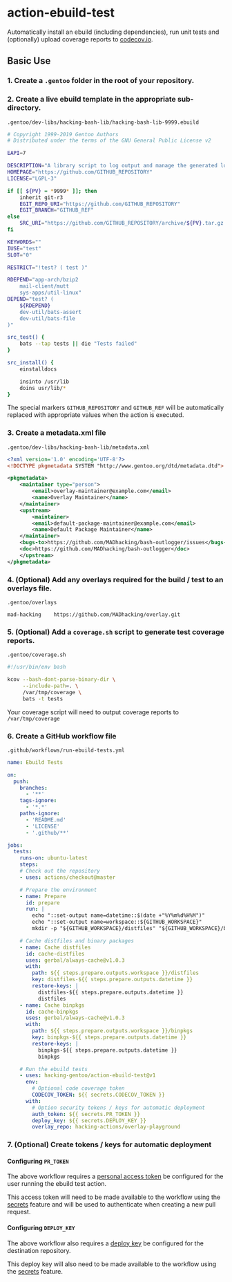 # action-ebuild-test

Automatically install an ebuild (including dependencies), run unit tests and (optionally) upload 
coverage reports to [codecov.io](https://codecov.io/).

## Basic Use

### 1. Create a `.gentoo` folder in the root of your repository.

### 2. Create a live ebuild template in the appropriate sub-directory.

`.gentoo/dev-libs/hacking-bash-lib/hacking-bash-lib-9999.ebuild`

```bash
# Copyright 1999-2019 Gentoo Authors
# Distributed under the terms of the GNU General Public License v2

EAPI=7

DESCRIPTION="A library script to log output and manage the generated log files"
HOMEPAGE="https://github.com/GITHUB_REPOSITORY"
LICENSE="LGPL-3"

if [[ ${PV} = *9999* ]]; then
    inherit git-r3
    EGIT_REPO_URI="https://github.com/GITHUB_REPOSITORY"
    EGIT_BRANCH="GITHUB_REF"
else
    SRC_URI="https://github.com/GITHUB_REPOSITORY/archive/${PV}.tar.gz -> ${P}.tar.gz"
fi

KEYWORDS=""
IUSE="test"
SLOT="0"

RESTRICT="!test? ( test )"

RDEPEND="app-arch/bzip2
    mail-client/mutt
    sys-apps/util-linux"
DEPEND="test? (
    ${RDEPEND}
    dev-util/bats-assert
    dev-util/bats-file
)"

src_test() {
    bats --tap tests || die "Tests failed"
}

src_install() {
    einstalldocs

    insinto /usr/lib
    doins usr/lib/*
}
```

The special markers `GITHUB_REPOSITORY` and `GITHUB_REF` will be automatically replaced with appropriate values
when the action is executed.

### 3. Create a metadata.xml file

`.gentoo/dev-libs/hacking-bash-lib/metadata.xml`

```xml
<?xml version='1.0' encoding='UTF-8'?>
<!DOCTYPE pkgmetadata SYSTEM "http://www.gentoo.org/dtd/metadata.dtd">

<pkgmetadata>
    <maintainer type="person">
        <email>overlay-maintainer@example.com</email>
        <name>Overlay Maintainer</name>
    </maintainer>
    <upstream>
        <maintainer>
	    <email>default-package-maintainer@example.com</email>
	    <name>Default Package Maintainer</name>
	</maintainer>
	<bugs-to>https://github.com/MADhacking/bash-outlogger/issues</bugs-to>
	<doc>https://github.com/MADhacking/bash-outlogger</doc>
    </upstream>
</pkgmetadata>
```

### 4. (Optional) Add any overlays required for the build / test to an overlays file.

`.gentoo/overlays`

```
mad-hacking    https://github.com/MADhacking/overlay.git
```

### 5. (Optional) Add a `coverage.sh` script to generate test coverage reports.

`.gentoo/coverage.sh`

```bash
#!/usr/bin/env bash

kcov --bash-dont-parse-binary-dir \
     --include-path=. \
     /var/tmp/coverage \
     bats -t tests
```

Your coverage script will need to output coverage reports to `/var/tmp/coverage`

### 6. Create a GitHub workflow file

`.github/workflows/run-ebuild-tests.yml`

```yaml
name: Ebuild Tests

on:
  push:
    branches:
      - '**'
    tags-ignore:
      - '*.*'
    paths-ignore:
      - 'README.md'
      - 'LICENSE'
      - '.github/**'

jobs:
  tests:
    runs-on: ubuntu-latest
    steps:
    # Check out the repository
    - uses: actions/checkout@master

    # Prepare the environment
    - name: Prepare
      id: prepare
      run: |
        echo "::set-output name=datetime::$(date +"%Y%m%d%H%M")"
        echo "::set-output name=workspace::${GITHUB_WORKSPACE}"
        mkdir -p "${GITHUB_WORKSPACE}/distfiles" "${GITHUB_WORKSPACE}/binpkgs"

    # Cache distfiles and binary packages
    - name: Cache distfiles
      id: cache-distfiles
      uses: gerbal/always-cache@v1.0.3
      with:
        path: ${{ steps.prepare.outputs.workspace }}/distfiles
        key: distfiles-${{ steps.prepare.outputs.datetime }}
        restore-keys: |
          distfiles-${{ steps.prepare.outputs.datetime }}
          distfiles
    - name: Cache binpkgs
      id: cache-binpkgs
      uses: gerbal/always-cache@v1.0.3
      with:
        path: ${{ steps.prepare.outputs.workspace }}/binpkgs
        key: binpkgs-${{ steps.prepare.outputs.datetime }}
        restore-keys: |
          binpkgs-${{ steps.prepare.outputs.datetime }}
          binpkgs

    # Run the ebuild tests
    - uses: hacking-gentoo/action-ebuild-test@v1
      env:
        # Optional code coverage token
        CODECOV_TOKEN: ${{ secrets.CODECOV_TOKEN }}
      with:
        # Option security tokens / keys for automatic deployment
        auth_token: ${{ secrets.PR_TOKEN }}
        deploy_key: ${{ secrets.DEPLOY_KEY }}
        overlay_repo: hacking-actions/overlay-playground    
```

### 7. (Optional) Create tokens / keys for automatic deployment

#### Configuring `PR_TOKEN`

The above workflow requires a [personal access token](https://help.github.com/en/github/authenticating-to-github/creating-a-personal-access-token-for-the-command-line) be configured for the user running the ebuild test action.

This access token will need to be made available to the workflow using the [secrets](https://help.github.com/en/github/automating-your-workflow-with-github-actions/virtual-environments-for-github-actions#creating-and-using-secrets-encrypted-variables)
feature and will be used to authenticate when creating a new pull request.

#### Configuring `DEPLOY_KEY`

The above workflow also requires a [deploy key](https://developer.github.com/v3/guides/managing-deploy-keys/#deploy-keys)
be configured for the destination repository.

This deploy key will also need to be made available to the workflow using the [secrets](https://help.github.com/en/github/automating-your-workflow-with-github-actions/virtual-environments-for-github-actions#creating-and-using-secrets-encrypted-variables)
feature.
